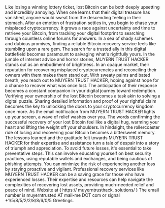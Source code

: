 Like losing a winning lottery ticket, lost Bitcoin can be both deeply upsetting and incredibly annoying. When one learns that their digital treasure has vanished, anyone would sweat from the descending feeling in their stomach. After an emotion of frustration settles in, you begin to chase your misplaced cryptocurrency. It grows a race against uncertainty and time to retrieve your Bitcoin, from tracking your digital footprint to searching through countless online forums for answers. In a sea of shady schemes and dubious promises, finding a reliable Bitcoin recovery service feels like stumbling upon a rare gem. The search for a trusted ally in this digital battlefield becomes paramount to salvaging what's rightfully yours. In the jumble of internet advice and horror stories, MUYERN TRUST HACKER stands out as an embodiment of brightness. In an opaque market, their reputation for recovering misplaced cryptocurrencies and reconciling their owners with them makes them stand out. With sweaty palms and bated breath, you reach out to MUYERN TRUST HACKER, hoping against hope for a chance to recover what was once lost. The anticipation of their response becomes a constant companion in your digital journey toward redemption. Verifying your ownership of the lost Bitcoin becomes a task akin to solving a digital puzzle. Sharing detailed information and proof of your rightful claim becomes the key to unlocking the doors to your cryptocurrency kingdom once more. As the email notification from MUYERN TRUST HACKER lights up your screen, a wave of relief washes over you. The words confirming the successful recovery of your lost Bitcoin feel like a digital hug, warming your heart and lifting the weight off your shoulders. In hindsight, the rollercoaster ride of losing and recovering your Bitcoin becomes a bittersweet memory. The lessons learned and the gratitude felt towards MUYERN TRUST HACKER for their expertise and assistance turn a tale of despair into a story of triumph and appreciation. To avoid future losses, it's essential to take preventative steps. This can involve educating yourself on best security practices, using reputable wallets and exchanges, and being cautious of phishing attempts. You can minimize the risk of experiencing another loss by staying proactive and vigilant. Professional recovery services like MUYERN TRUST HACKER can be a saving grace for those who have experienced losses. Their expertise and resources can help navigate the complexities of recovering lost assets, providing much-needed relief and peace of mind. Website at ( https:// muyerntrusthack. solutions/ ) The email number is muyerntrusted AT mail-me DOT com or signal +1/5/8/5/2/2/8/8/6/0/5 Greetings.
